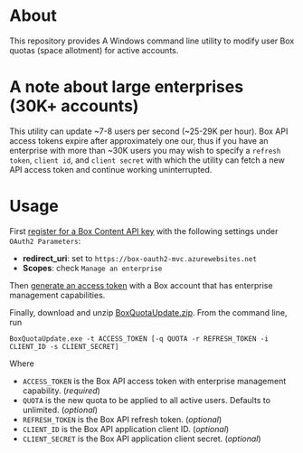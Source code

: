 # About
This repository provides A Windows command line utility to modify user Box quotas (space allotment) for active accounts. 

# A note about large enterprises (30K+ accounts)
This utility can update ~7-8 users per second (~25-29K per hour). Box API access tokens expire after approximately one our, thus if you have an enterprise with more than ~30K users you may wish to specify a `refresh token`, `client id`, and `client secret` with which the utility can fetch a new API access token and continue working uninterrupted.

# Usage
First [register for a Box Content API key](https://iu.app.box.com/developers/services/edit/) with the following settings under `OAuth2 Parameters`:
+ **redirect_uri**: set to `https://box-oauth2-mvc.azurewebsites.net`
+ **Scopes**: check `Manage an enterprise`

Then [generate an access token](https://box-oauth2-mvc.azurewebsites.net/) with a Box account that has enterprise management capabilities.

Finally, download and unzip [BoxQuotaUpdate.zip](https://github.com/box-community/update-quota/blob/master/artifacts/BoxQuotaUpdate.zip). From the command line, run

    BoxQuotaUpdate.exe -t ACCESS_TOKEN [-q QUOTA -r REFRESH_TOKEN -i CLIENT_ID -s CLIENT_SECRET]

Where 
+ `ACCESS_TOKEN` is the Box API access token with enterprise management capability. (*required*)
+ `QUOTA` is the new quota to be applied to all active users. Defaults to unlimited. (*optional*)
+ `REFRESH_TOKEN` is the Box API refresh token. (*optional*)
+ `CLIENT_ID` is the Box API application client ID. (*optional*)
+ `CLIENT_SECRET` is the Box API application client secret. (*optional*)
